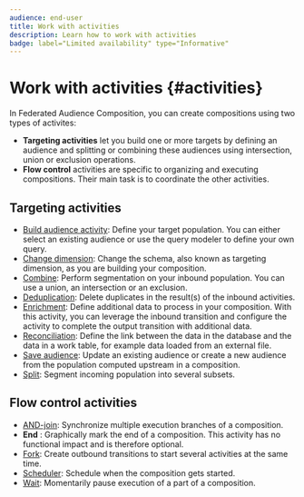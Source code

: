 ```yaml
---
audience: end-user
title: Work with activities
description: Learn how to work with activities
badge: label="Limited availability" type="Informative"
---
```


# Work with activities {#activities}

In Federated Audience Composition, you can create compositions using two types of activites:

* **Targeting activities** let you build one or more targets by defining an audience and splitting or combining these audiences using intersection, union or exclusion operations.
* **Flow control** activities are specific to organizing and executing compositions. Their main task is to coordinate the other activities.

## Targeting activities

* [Build audience activity](build-audience.md): Define your target population. You can either select an existing audience or use the query modeler to define your own query.
* [Change dimension](change-dimension.md): Change the schema, also known as targeting dimension, as you are building your composition.
* [Combine](combine.md): Perform segmentation on your inbound population. You can use a union, an intersection or an exclusion.
* [Deduplication](deduplication.md): Delete duplicates in the result(s) of the inbound activities.
* [Enrichment](enrichment.md): Define additional data to process in your composition. With this activity, you can leverage the inbound transition and configure the activity to complete the output transition with additional data.
* [Reconciliation](reconciliation.md): Define the link between the data in the database and the data in a work table, for example data loaded from an external file.
* [Save audience](save-audience.md): Update an existing audience or create a new audience from the population computed upstream in a composition.
* [Split](split.md): Segment incoming population into several subsets.

## Flow control activities

* [AND-join](and-join.md): Synchronize multiple execution branches of a composition.
* **End** : Graphically mark the end of a composition. This activity has no functional impact and is therefore optional.
* [Fork](fork.md): Create outbound transitions to start several activities at the same time.
* [Scheduler](scheduler.md): Schedule when the composition gets started.
* [Wait](wait.md): Momentarily pause execution of a part of a composition.
